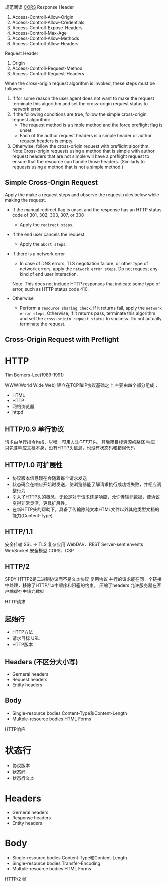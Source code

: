 规范阅读 
[CORS](https://www.w3.org/TR/cors/)
Response Header
1. Access-Controll-Allow-Origin 
2. Access-Controll-Allow-Credentials
3. Access-Controll-Expose-Headers 
4. Access-Controll-Max-Age 
5. Access-Controll-Allow-Methods 
6. Access-Controll-Allow-Headers

Request Header
1. Origin
2. Access-Controll-Request-Method
3. Access-Controll-Request-Headers 

When the cross-origin request algorithm is invoked, these steps must be followed:
1. If for some reason the user agent does not want to make the request terminate this algorithm and set the cross-origin request status to network error.
2. If the following conditions are true, follow the simple cross-origin request algorithm:
    + The request method is a simple method and the force preflight flag is unset.
    + Each of the author request headers is a simple header or author request headers is empty.
3. Otherwise, follow the cross-origin request with preflight algorithm. 
Note:Cross-origin requests using a method that is simple with author request headers that are not simple will have a preflight request to ensure that the resource can handle those headers. (Similarly to requests using a method that is not a simple method.)

## Simple Cross-Origin Request
Apply the make a request steps and observe the request rules below while making the request.

+ If the manual redirect flag is unset and the response has an HTTP status code of 301, 302, 303, 307, or 308
    + Apply the `redirect steps`.

+ If the end user cancels the request
    + Apply the `abort steps`.

+ If there is a network error
    + In case of DNS errors, TLS negotiation failure, or other type of network errors, apply the `network error steps`. Do not request any kind of end user interaction.

    Note: This does not include HTTP responses that indicate some type of error, such as HTTP status code 410.

+ Otherwise
    + Perform a `resource sharing check`. If it returns fail, apply the `network error steps`. Otherwise, if it returns pass, terminate this algorithm and set the `cross-origin request status` to success. Do not actually terminate the request.

## Cross-Origin Request with Preflight 

# HTTP 
Tim Berners-Lee(1989-1991)

WWW(World Wide Web)
建立在TCP和IP协议基础之上,主要由四个部分组成：
+ HTML 
+ HTTP 
+ 网络浏览器 
+ httpd 

## HTTP/0.9 单行协议 
请求由单行指令构成，以唯一可用方法GET开头，其后跟目标资源的路径
响应：只包含响应文档本身，没有HTTP头信息，也没有状态码和错误代码 

## HTTP/1.0 可扩展性 
+ 协议版本信息现在会随着每个请求发送 
+ 状态码会在响应开始时发送，使浏览器能了解请求执行成功或失败，并相应调整行为 
+ 引入了HTTP头的概念，无论是对于请求还是响应，允许传输元数据，使协议变得非常灵活，更具扩展性。
+ 在新HTTP头的帮助下，具备了传输除纯文本HTML文件以外其他类型文档的能力(Content-Type)

## HTTP/1.1 
安全传输 SSL -> TLS
复杂应用 WebDAV、REST
Server-sent envents
WebSocket
安全模型 CORS、CSP

## HTTP/2
SPDY
HTTP2是二进制协议而不是文本协议
复用协议 并行的请求能在同一个链接中处理，移除了HTTP/1.x中顺序和阻塞的约束。
压缩了headers
允许服务器在客户端缓存中填充数据 

HTTP请求
## 起始行 
+ HTTP方法 
+ 请求目标 URL 
+ HTTP版本

## Headers (不区分大小写)
+ Gerneral headers
+ Request headers
+ Entity headers

## Body
+ Single-resource bodies Content-Type和Content-Length 
+ Multple-resource bodies HTML Forms

HTTP响应
# 状态行
+ 协议版本
+ 状态码
+ 状态行文本 
# Headers 
+ Gerneral headers
+ Response headers
+ Entity headers
# Body
+ Single-resource bodies Content-Type和Content-Length 
+ Single-resource bodies Transfer-Encoding
+ Multple-resource bodies HTML Forms

HTTP/2 帧





